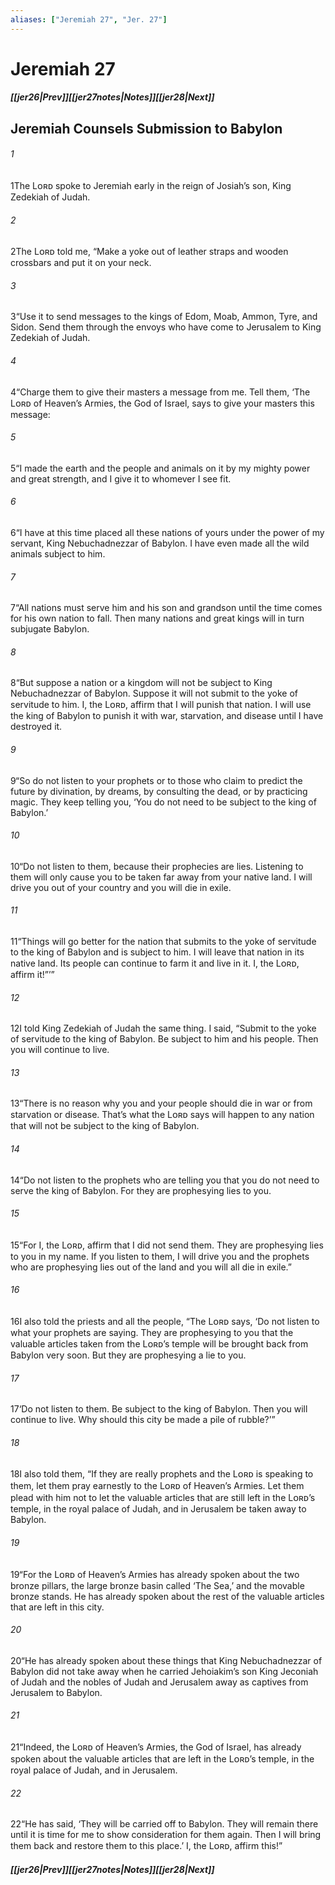 ```yaml
---
aliases: ["Jeremiah 27", "Jer. 27"]
---
```

# Jeremiah 27
##### <span class=arrow-left></span>[[jer26|Prev]]<span class=navigation-separator></span>[[jer27notes|Notes]]<span class=navigation-separator></span>[[jer28|Next]]<span class=arrow-right></span>
## Jeremiah Counsels Submission to Babylon
###### 1
<span class=verse-first>1</span>The Lᴏʀᴅ spoke to Jeremiah early in the reign of Josiah’s son, King Zedekiah of Judah.
###### 2
<span class=verse-body>2</span>The Lᴏʀᴅ told me, “Make a yoke out of leather straps and wooden crossbars and put it on your neck.
###### 3
<span class=verse-body>3</span>“Use it to send messages to the kings of Edom, Moab, Ammon, Tyre, and Sidon. Send them through the envoys who have come to Jerusalem to King Zedekiah of Judah.
###### 4
<span class=verse-body>4</span>“Charge them to give their masters a message from me. Tell them, ‘The Lᴏʀᴅ of Heaven’s Armies, the God of Israel, says to give your masters this message:
###### 5
<span class=verse-body>5</span>“I made the earth and the people and animals on it by my mighty power and great strength, and I give it to whomever I see fit.
###### 6
<span class=verse-body>6</span>“I have at this time placed all these nations of yours under the power of my servant, King Nebuchadnezzar of Babylon. I have even made all the wild animals subject to him.
###### 7
<span class=verse-body>7</span>“All nations must serve him and his son and grandson until the time comes for his own nation to fall. Then many nations and great kings will in turn subjugate Babylon.
<div class=paragraph-break></div>

###### 8
<span class=verse-first>8</span>“But suppose a nation or a kingdom will not be subject to King Nebuchadnezzar of Babylon. Suppose it will not submit to the yoke of servitude to him. I, the Lᴏʀᴅ, affirm that I will punish that nation. I will use the king of Babylon to punish it with war, starvation, and disease until I have destroyed it.
###### 9
<span class=verse-body>9</span>“So do not listen to your prophets or to those who claim to predict the future by divination, by dreams, by consulting the dead, or by practicing magic. They keep telling you, ‘You do not need to be subject to the king of Babylon.’
###### 10
<span class=verse-body>10</span>“Do not listen to them, because their prophecies are lies. Listening to them will only cause you to be taken far away from your native land. I will drive you out of your country and you will die in exile.
###### 11
<span class=verse-body>11</span>“Things will go better for the nation that submits to the yoke of servitude to the king of Babylon and is subject to him. I will leave that nation in its native land. Its people can continue to farm it and live in it. I, the Lᴏʀᴅ, affirm it!”’”
<div class=paragraph-break></div>

###### 12
<span class=verse-first>12</span>I told King Zedekiah of Judah the same thing. I said, “Submit to the yoke of servitude to the king of Babylon. Be subject to him and his people. Then you will continue to live.
###### 13
<span class=verse-body>13</span>“There is no reason why you and your people should die in war or from starvation or disease. That’s what the Lᴏʀᴅ says will happen to any nation that will not be subject to the king of Babylon.
###### 14
<span class=verse-body>14</span>“Do not listen to the prophets who are telling you that you do not need to serve the king of Babylon. For they are prophesying lies to you.
###### 15
<span class=verse-body>15</span>“For I, the Lᴏʀᴅ, affirm that I did not send them. They are prophesying lies to you in my name. If you listen to them, I will drive you and the prophets who are prophesying lies out of the land and you will all die in exile.”
<div class=paragraph-break></div>

###### 16
<span class=verse-first>16</span>I also told the priests and all the people, “The Lᴏʀᴅ says, ‘Do not listen to what your prophets are saying. They are prophesying to you that the valuable articles taken from the Lᴏʀᴅ’s temple will be brought back from Babylon very soon. But they are prophesying a lie to you.
###### 17
<span class=verse-body>17</span>‘Do not listen to them. Be subject to the king of Babylon. Then you will continue to live. Why should this city be made a pile of rubble?’”
###### 18
<span class=verse-body>18</span>I also told them, “If they are really prophets and the Lᴏʀᴅ is speaking to them, let them pray earnestly to the Lᴏʀᴅ of Heaven’s Armies. Let them plead with him not to let the valuable articles that are still left in the Lᴏʀᴅ’s temple, in the royal palace of Judah, and in Jerusalem be taken away to Babylon.
###### 19
<span class=verse-body>19</span>“For the Lᴏʀᴅ of Heaven’s Armies has already spoken about the two bronze pillars, the large bronze basin called ‘The Sea,’ and the movable bronze stands. He has already spoken about the rest of the valuable articles that are left in this city.
###### 20
<span class=verse-body>20</span>“He has already spoken about these things that King Nebuchadnezzar of Babylon did not take away when he carried Jehoiakim’s son King Jeconiah of Judah and the nobles of Judah and Jerusalem away as captives from Jerusalem to Babylon.
###### 21
<span class=verse-body>21</span>“Indeed, the Lᴏʀᴅ of Heaven’s Armies, the God of Israel, has already spoken about the valuable articles that are left in the Lᴏʀᴅ’s temple, in the royal palace of Judah, and in Jerusalem.
###### 22
<span class=verse-body>22</span>“He has said, ‘They will be carried off to Babylon. They will remain there until it is time for me to show consideration for them again. Then I will bring them back and restore them to this place.’ I, the Lᴏʀᴅ, affirm this!”
##### <span class=arrow-left></span>[[jer26|Prev]]<span class=navigation-separator></span>[[jer27notes|Notes]]<span class=navigation-separator></span>[[jer28|Next]]<span class=arrow-right></span>